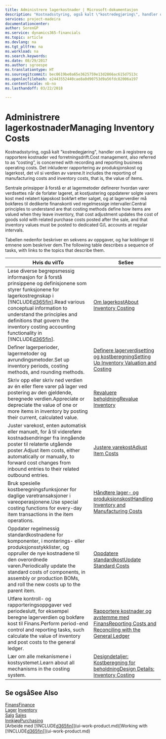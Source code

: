 ```yaml
---
title: Administrere lagerkostnader | Microsoft-dokumentasjon
description: "Kostnadsstyring, også kalt \"kostredegjøring\", handler om å registrere og rapportere kostnader ved forretningsdrift. Det inkluderer rapportering av produksjonskost og lagerkost, det vil si verdien av varene."
services: project-madeira
documentationcenter: 
author: SorenGP
ms.service: dynamics365-financials
ms.topic: article
ms.devlang: na
ms.tgt_pltfrm: na
ms.workload: na
ms.search.keywords: 
ms.date: 08/29/2017
ms.author: sgroespe
ms.translationtype: HT
ms.sourcegitcommit: bec0619be0a65e3625759e13d2866ac615d7513c
ms.openlocfilehash: e2443552440cae8a0d90753d9a56fdc82006a197
ms.contentlocale: nb-no
ms.lasthandoff: 03/22/2018

---
```

# <a name="managing-inventory-costs"></a><span data-ttu-id="9bdf2-104">Administrere lagerkostnader</span><span class="sxs-lookup"><span data-stu-id="9bdf2-104">Managing Inventory Costs</span></span>
<span data-ttu-id="9bdf2-105">Kostnadsstyring, også kalt "kostredegjøring", handler om å registrere og rapportere kostnader ved forretningsdrift.</span><span class="sxs-lookup"><span data-stu-id="9bdf2-105">Cost management, also referred to as “costing”, is concerned with recording and reporting business operating costs.</span></span> <span data-ttu-id="9bdf2-106">Det inkluderer rapportering av produksjonskost og lagerkost, det vil si verdien av varene.</span><span class="sxs-lookup"><span data-stu-id="9bdf2-106">It includes the reporting of manufacturing costs and inventory costs, that is, the value of items.</span></span>   

<span data-ttu-id="9bdf2-107">Sentrale prinsipper å forstå er at lagermetoder definerer hvordan varer verdsettes når de forlater lageret, at kostjustering oppdaterer solgte varers kost med relatert kjøpskost bokført etter salget, og at lagerverdier må bokføres til dedikerte finanskonti ved regelmessige intervaller.</span><span class="sxs-lookup"><span data-stu-id="9bdf2-107">Central principles to understand are that costing methods define how items are valued when they leave inventory, that cost adjustment updates the cost of goods sold with related purchase costs posted after the sale, and that inventory values must be posted to dedicated G/L accounts at regular intervals.</span></span>

<span data-ttu-id="9bdf2-108">Tabellen nedenfor beskriver en sekvens av oppgaver, og har koblinger til emnene som beskriver dem.</span><span class="sxs-lookup"><span data-stu-id="9bdf2-108">The following table describes a sequence of tasks, with links to the topics that describe them.</span></span>

|<span data-ttu-id="9bdf2-109">**Hvis du vil**</span><span class="sxs-lookup"><span data-stu-id="9bdf2-109">**To**</span></span>|<span data-ttu-id="9bdf2-110">**Se**</span><span class="sxs-lookup"><span data-stu-id="9bdf2-110">**See**</span></span>|  
|------------|-------------|  
|<span data-ttu-id="9bdf2-111">Lese diverse begrepsmessig informasjon for å forstå prinsippene og definisjonene som styrer funksjonene for lagerkostregnskap i [!INCLUDE[d365fin](includes/d365fin_md.md)].</span><span class="sxs-lookup"><span data-stu-id="9bdf2-111">Read various conceptual information to understand the principles and definitions that govern the inventory costing accounting functionality in [!INCLUDE[d365fin](includes/d365fin_md.md)].</span></span>|[<span data-ttu-id="9bdf2-112">Om lagerkost</span><span class="sxs-lookup"><span data-stu-id="9bdf2-112">About Inventory Costing</span></span>](finance-learn-about-costing.md)|  
|<span data-ttu-id="9bdf2-113">Definer lagerperioder, lagermetoder og avrundingsmetoder.</span><span class="sxs-lookup"><span data-stu-id="9bdf2-113">Set up inventory periods, costing methods, and rounding methods.</span></span>|[<span data-ttu-id="9bdf2-114">Definere lagerverdisetting og kostberegning</span><span class="sxs-lookup"><span data-stu-id="9bdf2-114">Setting Up Inventory Valuation and Costing</span></span>](finance-set-up-inventory-valuation-and-costing.md)|
|<span data-ttu-id="9bdf2-115">Skriv opp eller skriv ned verdien av én eller flere varer på lager ved postering av den gjeldende, beregnede verdien.</span><span class="sxs-lookup"><span data-stu-id="9bdf2-115">Appreciate or depreciate the value of one or more items in inventory by posting their current, calculated value.</span></span>|[<span data-ttu-id="9bdf2-116">Revaluere beholdning</span><span class="sxs-lookup"><span data-stu-id="9bdf2-116">Revalue Inventory</span></span>](inventory-how-revalue-inventory.md)|
|<span data-ttu-id="9bdf2-117">Juster varekost, enten automatisk eller manuelt, for å til videreføre kostnadsendringer fra inngående poster til relaterte utgående poster.</span><span class="sxs-lookup"><span data-stu-id="9bdf2-117">Adjust item costs, either automatically or manually, to forward cost changes from inbound entries to their related outbound entries.</span></span>|[<span data-ttu-id="9bdf2-118">Justere varekost</span><span class="sxs-lookup"><span data-stu-id="9bdf2-118">Adjust Item Costs</span></span>](inventory-how-adjust-item-costs.md)|
|<span data-ttu-id="9bdf2-119">Bruk spesielle kostberegningsfunksjoner for daglige varetransaksjoner i vareoperasjonene.</span><span class="sxs-lookup"><span data-stu-id="9bdf2-119">Use special costing functions for every-day item transactions in the item operations.</span></span>|[<span data-ttu-id="9bdf2-120">Håndtere lager- og produksjonskost</span><span class="sxs-lookup"><span data-stu-id="9bdf2-120">Handling Inventory and Manufacturing Costs</span></span>](finance-handle-inventory-and-manufacturing-costs.md)|  
|<span data-ttu-id="9bdf2-121">Oppdater regelmessig standardkostnadene for komponenter, i monterings- eller produksjonsstykklister, og oppruller de nye kostnadene til den overordnede varen.</span><span class="sxs-lookup"><span data-stu-id="9bdf2-121">Periodically update the standard costs of components, in assembly or production BOMs, and roll the new costs up to the parent item.</span></span>|[<span data-ttu-id="9bdf2-122">Oppdatere standardkost</span><span class="sxs-lookup"><span data-stu-id="9bdf2-122">Update Standard Costs</span></span>](finance-how-to-update-standard-costs.md)|
|<span data-ttu-id="9bdf2-123">Utføre kontroll- og rapporteringsoppgaver ved periodeslutt, for eksempel beregne lagerverdien og bokføre kost til Finans.</span><span class="sxs-lookup"><span data-stu-id="9bdf2-123">Perform period-end control and reporting tasks, such calculate the value of inventory and post costs to the general ledger.</span></span>|[<span data-ttu-id="9bdf2-124">Rapportere kostnader og avstemme med Finans</span><span class="sxs-lookup"><span data-stu-id="9bdf2-124">Reporting Costs and Reconciling with the General Ledger</span></span>](finance-report-costs-and-reconcile-with-the-general-ledger.md)|  
|<span data-ttu-id="9bdf2-125">Lær om alle mekanismene i kostsystemet.</span><span class="sxs-lookup"><span data-stu-id="9bdf2-125">Learn about all mechanisms in the costing system.</span></span>|[<span data-ttu-id="9bdf2-126">Designdetaljer: Kostberegning for beholdning</span><span class="sxs-lookup"><span data-stu-id="9bdf2-126">Design Details: Inventory Costing</span></span>](design-details-inventory-costing.md)|  

## <a name="see-also"></a><span data-ttu-id="9bdf2-127">Se også</span><span class="sxs-lookup"><span data-stu-id="9bdf2-127">See Also</span></span>  
 [<span data-ttu-id="9bdf2-128">Finans</span><span class="sxs-lookup"><span data-stu-id="9bdf2-128">Finance</span></span>](finance.md)  
 <span data-ttu-id="9bdf2-129">[Lager](inventory-manage-inventory.md) </span><span class="sxs-lookup"><span data-stu-id="9bdf2-129">[Inventory](inventory-manage-inventory.md) </span></span>  
 <span data-ttu-id="9bdf2-130">[Salg](sales-manage-sales.md) </span><span class="sxs-lookup"><span data-stu-id="9bdf2-130">[Sales](sales-manage-sales.md) </span></span>  
 [<span data-ttu-id="9bdf2-131">Innkjøp</span><span class="sxs-lookup"><span data-stu-id="9bdf2-131">Purchasing</span></span>](purchasing-manage-purchasing.md)  
 <span data-ttu-id="9bdf2-132">[Arbeide med [!INCLUDE[d365fin](includes/d365fin_md.md)]](ui-work-product.md)</span><span class="sxs-lookup"><span data-stu-id="9bdf2-132">[Working with [!INCLUDE[d365fin](includes/d365fin_md.md)]](ui-work-product.md)</span></span>

